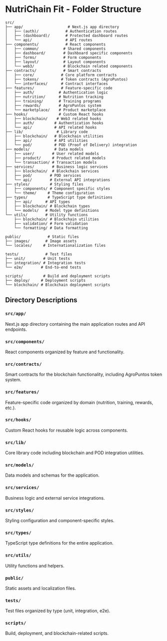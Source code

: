 # NutriChain Fit - Folder Structure

```
src/
├── app/                    # Next.js app directory
│   ├── (auth)/            # Authentication routes
│   ├── (dashboard)/       # Protected dashboard routes
│   └── api/               # API routes
├── components/            # React components
│   ├── common/           # Shared components
│   ├── dashboard/        # Dashboard specific components
│   ├── forms/            # Form components
│   ├── layout/           # Layout components
│   └── web3/             # Blockchain related components
├── contracts/            # Smart contracts
│   ├── core/            # Core platform contracts
│   ├── tokens/          # Token contracts (AgroPuntos)
│   └── interfaces/      # Contract interfaces
├── features/            # Feature-specific code
│   ├── auth/           # Authentication logic
│   ├── nutrition/      # Nutrition tracking
│   ├── training/       # Training programs
│   ├── rewards/        # AgroPuntos system
│   └── marketplace/    # Product marketplace
├── hooks/              # Custom React hooks
│   ├── blockchain/    # Web3 related hooks
│   ├── auth/         # Authentication hooks
│   └── api/          # API related hooks
├── lib/               # Library code
│   ├── blockchain/   # Blockchain utilities
│   ├── api/          # API utilities
│   └── pod/          # POD (Proof of Delivery) integration
├── models/           # Data models
│   ├── user/        # User related models
│   ├── product/     # Product related models
│   └── transaction/ # Transaction models
├── services/        # Business logic services
│   ├── blockchain/  # Blockchain services
│   ├── pod/        # POD services
│   └── api/        # External API integrations
├── styles/         # Styling files
│   ├── components/ # Component specific styles
│   └── theme/     # Theme configuration
├── types/         # TypeScript type definitions
│   ├── api/      # API types
│   ├── blockchain/ # Blockchain types
│   └── models/   # Model type definitions
└── utils/        # Utility functions
    ├── blockchain/ # Blockchain utilities
    ├── validation/ # Form validation
    └── formatting/ # Data formatting

public/            # Static files
├── images/       # Image assets
└── locales/     # Internationalization files

tests/            # Test files
├── unit/        # Unit tests
├── integration/ # Integration tests
└── e2e/        # End-to-end tests

scripts/         # Build and deployment scripts
├── deploy/     # Deployment scripts
└── blockchain/ # Blockchain deployment scripts
```

## Directory Descriptions

### `src/app/`
Next.js app directory containing the main application routes and API endpoints.

### `src/components/`
React components organized by feature and functionality.

### `src/contracts/`
Smart contracts for the blockchain functionality, including AgroPuntos token system.

### `src/features/`
Feature-specific code organized by domain (nutrition, training, rewards, etc.).

### `src/hooks/`
Custom React hooks for reusable logic across components.

### `src/lib/`
Core library code including blockchain and POD integration utilities.

### `src/models/`
Data models and schemas for the application.

### `src/services/`
Business logic and external service integrations.

### `src/styles/`
Styling configuration and component-specific styles.

### `src/types/`
TypeScript type definitions for the entire application.

### `src/utils/`
Utility functions and helpers.

### `public/`
Static assets and localization files.

### `tests/`
Test files organized by type (unit, integration, e2e).

### `scripts/`
Build, deployment, and blockchain-related scripts.
